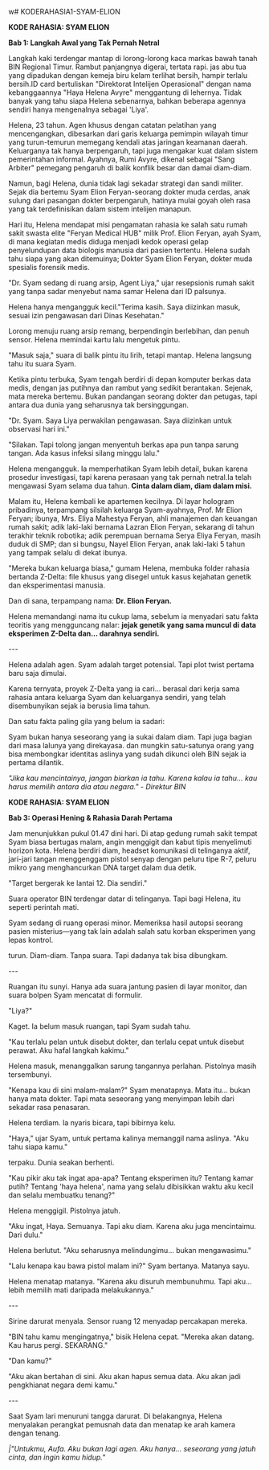 w# KODERAHASIA1-SYAM-ELION
<html>

<body>
  <p><b>KODE RAHASIA: SYAM ELION</b></p>
  <P><B>Bab 1: Langkah Awal yang Tak Pernah Netral</B>

</P>
  <P>Langkah kaki terdengar mantap di lorong-lorong kaca markas bawah tanah BIN Regional Timur. Rambut panjangnya digerai, tertata rapi. jas abu tua yang dipadukan dengan kemeja biru kelam terlihat bersih, hampir terlalu bersih.ID card bertuliskan "Direktorat Intelijen Operasional" dengan nama kebanggaannya "Haya Helena Avyre" menggantung di lehernya. Tidak banyak yang tahu siapa Helena sebenarnya, bahkan beberapa agennya sendiri hanya mengenalnya sebagai 'Liya'.


  <p>Helena, 23 tahun. Agen khusus dengan catatan pelatihan yang mencengangkan, dibesarkan dari garis keluarga pemimpin wilayah timur yang turun-temurun memegang kendali atas jaringan keamanan daerah. Keluarganya tak hanya berpengaruh, tapi juga mengakar kuat dalam sistem pemerintahan informal. Ayahnya, Rumi Avyre, dikenal sebagai "Sang Arbiter" pemegang pengaruh di balik konflik besar dan damai diam-diam.</p>


  <p>Namun, bagi Helena, dunia tidak lagi sekadar strategi dan sandi militer. Sejak dia bertemu Syam Elion Feryan-seorang dokter muda cerdas, anak sulung dari pasangan dokter berpengaruh, hatinya mulai goyah oleh rasa yang tak terdefinisikan dalam sistem intelijen manapun.</p>


  <p>Hari itu, Helena mendapat misi pengamatan rahasia ke salah satu rumah sakit swasta elite "Feryan Medical HUB" milik Prof. Elion Feryan, ayah Syam, di mana kegiatan medis diduga menjadi kedok operasi gelap penyelundupan data biologis manusia dari pasien tertentu. Helena sudah tahu siapa yang akan ditemuinya; Dokter Syam Elion Feryan, dokter muda spesialis forensik medis.
  <p>"Dr. Syam sedang di ruang arsip, Agent Liya," ujar resepsionis rumah sakit yang tanpa sadar menyebut nama samar Helena dari ID palsunya.</p>
  <p>Helena hanya mengangguk kecil."Terima kasih. Saya diizinkan masuk, sesuai izin pengawasan dari Dinas Kesehatan."

</p>
  <p>Lorong menuju ruang arsip remang, berpendingin berlebihan, dan penuh sensor. Helena memindai kartu lalu mengetuk pintu.</P>


  <p>"Masuk saja," suara di balik pintu itu lirih, tetapi mantap. Helena langsung tahu itu suara Syam.</p>
  <p>

Ketika pintu terbuka, Syam tengah berdiri di depan komputer berkas data medis, dengan jas putihnya dan rambut yang sedikit berantakan. Sejenak, mata mereka bertemu.
Bukan pandangan seorang dokter dan petugas, tapi antara dua dunia yang seharusnya tak bersinggungan.</p>
  <p>

"Dr. Syam. Saya Liya perwakilan pengawasan. Saya diizinkan untuk observasi hari ini."

</p>
  <p>"Silakan. Tapi tolong jangan menyentuh berkas apa pun tanpa sarung tangan. Ada kasus infeksi silang minggu lalu."</p>
  <p>Helena mengangguk. Ia memperhatikan Syam lebih detail, bukan karena prosedur investigasi, tapi karena perasaan yang tak pernah netral.Ia telah mengawasi Syam selama dua tahun. <b>Cinta dalam diam, diam dalam misi.


</p></b>

  <p>Malam itu, Helena kembali ke apartemen kecilnya. Di layar hologram pribadinya, terpampang silsilah keluarga Syam-ayahnya, Prof. Mr Elion Feryan; ibunya, Mrs. Eliya Mahestya Feryan, ahli manajemen dan keuangan rumah sakit; adik laki-laki bernama 
Lazran Elion Feryan, sekarang di tahun terakhir teknik robotika; adik perempuan bernama Serya Eliya Feryan, masih duduk di SMP; dan si bungsu, Nayel Elion Feryan, anak laki-laki 5 tahun yang tampak selalu di dekat ibunya.</p>

  <p>"Mereka bukan keluarga biasa," gumam Helena, membuka folder rahasia bertanda Z-Delta: file khusus yang disegel untuk kasus kejahatan genetik dan eksperimentasi manusia.

</p>
  <p>Dan di sana, terpampang nama: <b>Dr. Elion Feryan.</b> 


  <p>Helena memandangi nama itu cukup lama, sebelum ia menyadari satu fakta teoritis yang mengguncang nalar: <b>jejak genetik yang sama muncul di data eksperimen Z-Delta dan… darahnya sendiri.</b></p>




  <p>---</p>



  <p>Helena adalah agen. Syam adalah target potensial. Tapi plot twist pertama baru saja dimulai.</p>


  <p>Karena ternyata, proyek Z-Delta yang ia cari… berasal dari kerja sama rahasia antara keluarga Syam dan keluarganya sendiri, yang telah disembunyikan sejak ia berusia lima tahun.</p>


  <p>Dan satu fakta paling gila yang belum ia sadari:</p>

  <p>Syam bukan hanya seseorang yang ia sukai dalam diam. Tapi juga bagian dari masa lalunya yang direkayasa. dan mungkin satu-satunya orang yang bisa membongkar identitas aslinya yang sudah dikunci oleh BIN sejak ia pertama dilantik.

</p>
  <p><i>"Jika kau mencintainya, jangan biarkan ia tahu. Karena kalau ia tahu… kau harus memilih antara dia atau negara." - Direktur BIN
</i></p>



  <p><b>KODE RAHASIA: SYAM ELION</b></p>
  <p><b>Bab 3: Operasi Hening & Rahasia Darah Pertama</b></p>

<p>Jam menunjukkan pukul 01.47 dini hari. Di atap gedung rumah sakit tempat Syam biasa bertugas malam, angin menggigit dan kabut tipis menyelimuti horizon kota. Helena berdiri diam, headset komunikasi di telinganya aktif, jari-jari tangan menggenggam pistol senyap dengan peluru tipe R-7, peluru mikro yang menghancurkan DNA target dalam dua detik.</p>

<p>"Target bergerak ke lantai 12. Dia sendiri."</p>

<p>Suara operator BIN terdengar datar di telinganya. Tapi bagi Helena, itu seperti perintah mati.</p>

<p>Syam sedang di ruang operasi minor. Memeriksa hasil autopsi seorang pasien misterius—yang tak lain adalah salah satu korban eksperimen yang lepas kontrol.</p>

<p>turun. Diam-diam. Tanpa suara. Tapi dadanya tak bisa dibungkam.</p>


<p>---</p>

<p>Ruangan itu sunyi. Hanya ada suara jantung pasien di layar monitor, dan suara bolpen Syam mencatat di formulir.</p>

"Liya?"

<p>Kaget. Ia belum masuk ruangan, tapi Syam sudah tahu.</p>

<p>"Kau terlalu pelan untuk disebut dokter, dan terlalu cepat untuk disebut perawat. Aku hafal langkah kakimu."</p>

<p>Helena masuk, menanggalkan sarung tangannya perlahan. Pistolnya masih tersembunyi.</p>

<p>"Kenapa kau di sini malam-malam?" Syam menatapnya. Mata itu… bukan hanya mata dokter. Tapi mata seseorang yang menyimpan lebih dari sekadar rasa penasaran.<p></p>

<p>Helena terdiam. Ia nyaris bicara, tapi bibirnya kelu.</p>

<p>"Haya," ujar Syam, untuk pertama kalinya memanggil nama aslinya. "Aku tahu siapa kamu."</p>

<p>terpaku. Dunia seakan berhenti.</p>

<p>"Kau pikir aku tak ingat apa-apa? Tentang eksperimen itu? Tentang kamar putih? Tentang 'haya helena', nama yang selalu dibisikkan waktu aku kecil dan selalu membuatku tenang?"</p>

<p>Helena menggigil. Pistolnya jatuh.</p>

<p>"Aku ingat, Haya. Semuanya. Tapi aku diam. Karena aku juga mencintaimu. Dari dulu."</p>

<p>Helena berlutut. "Aku seharusnya melindungimu… bukan mengawasimu."

<p>"Lalu kenapa kau bawa pistol malam ini?" Syam bertanya. Matanya sayu.</p>

<p>Helena menatap matanya. "Karena aku disuruh membunuhmu. Tapi aku… lebih memilih mati daripada melakukannya."</p>


<p>---</p>

<p>Sirine darurat menyala. Sensor ruang 12 menyadap percakapan mereka.</p>

<p>"BIN tahu kamu mengingatnya," bisik Helena cepat. "Mereka akan datang. Kau harus pergi. SEKARANG."</p>

<p>"Dan kamu?"</p>

<p>"Aku akan bertahan di sini. Aku akan hapus semua data. Aku akan jadi pengkhianat negara demi kamu."</p>


<p>---</p>

<p>Saat Syam lari menuruni tangga darurat. Di belakangnya, Helena menyalakan perangkat pemusnah data dan menatap ke arah kamera dengan tenang.</p>

<p><i>|"Untukmu, Aufa. Aku bukan lagi agen. Aku hanya… seseorang yang jatuh cinta, dan ingin kamu hidup."</i></p>
